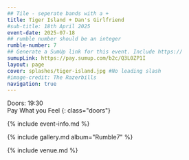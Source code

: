 ```yaml
---
## Tile - seperate bands with a +
title: Tiger Island + Dan's Girlfriend
#sub-title: 18th April 2025
event-date: 2025-07-18
## rumble number should be an integer
rumble-number: 7
## Generate a SumUp link for this event. Include https://
sumupLink: https://pay.sumup.com/b2c/Q3L0ZP1I
layout: page
cover: splashes/tiger-island.jpg #No leading slash
#image-credit: The Razerbills
navigation: true
---
```


Doors: 19:30 <br>Pay What you Feel
{: class="doors"}

{% include event-info.md %}

{% include gallery.md album="Rumble7" %}

{% include venue.md %}